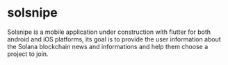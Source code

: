 # solsnipe
Solsnipe is a mobile application under construction with flutter for both android and iOS platforms, its goal is to provide the user information about the Solana blockchain news and informations and help them choose a project to join.

